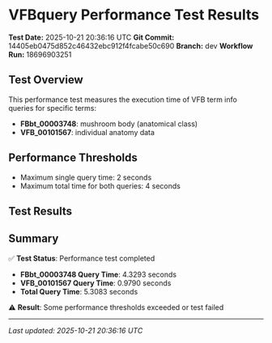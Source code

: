 # VFBquery Performance Test Results

**Test Date:** 2025-10-21 20:36:16 UTC
**Git Commit:** 14405eb0475d852c46432ebc912f4fcabe50c690
**Branch:** dev
**Workflow Run:** 18696903251

## Test Overview

This performance test measures the execution time of VFB term info queries for specific terms:

- **FBbt_00003748**: mushroom body (anatomical class)
- **VFB_00101567**: individual anatomy data

## Performance Thresholds

- Maximum single query time: 2 seconds
- Maximum total time for both queries: 4 seconds

## Test Results



## Summary

✅ **Test Status**: Performance test completed

- **FBbt_00003748 Query Time**: 4.3293 seconds
- **VFB_00101567 Query Time**: 0.9790 seconds
- **Total Query Time**: 5.3083 seconds

⚠️ **Result**: Some performance thresholds exceeded or test failed

---
*Last updated: 2025-10-21 20:36:16 UTC*
